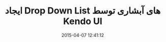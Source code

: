---
layout: post
title:  "ایجاد Drop Down List های آبشاری توسط Kendo UI"
date: 2015-04-07 12:41:12
section: article
tags: kendoui dotnet js
link: "http://www.dotnettips.info/post/2063/%D8%A7%DB%8C%D8%AC%D8%A7%D8%AF-drop-down-list-%D9%87%D8%A7%DB%8C-%D8%A2%D8%A8%D8%B4%D8%A7%D8%B1%DB%8C-%D8%AA%D9%88%D8%B3%D8%B7-kendo-ui?updated=1394-01-18-08-05"
user: "نوید کاشانی"
user_link: "http://navid.kashani.ir/"
---